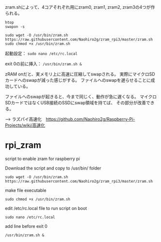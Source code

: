 zram.shによって、4コアそれぞれ用にzram0, zram1, zram2, zram3の4つが作られる。

```
htop
swapon -s

sudo wget -O /usr/bin/zram.sh https://raw.githubusercontent.com/Naohiro2g/zram_rpi3/master/zram.sh
sudo chmod +x /usr/bin/zram.sh
```

起動設定：
`sudo nano /etc/rc.local`

exit 0の前に挿入：
`/usr/bin/zram.sh &`


zRAM onだと、実メモリ上に高速に圧縮してswapされる。
実際にマイクロSDカードへのswapが減った感じがする。
ファイルへのswapを遅らせることに成功している。

ファイルへのswapが起きると、今まで同じく、動作が急に遅くなる。
マイクロSDカードではなくUSB接続のSSDにswap領域を持てば、
その部分が改善できる。

--> ラズパイ高速化　https://github.com/Naohiro2g/Raspberry-Pi-Projects/wiki/高速化


# rpi_zram
script to enable zram for raspberry pi

Download the script and copy to /usr/bin/ folder
```
sudo wget -O /usr/bin/zram.sh https://raw.githubusercontent.com/Naohiro2g/zram_rpi3/master/zram.sh
```

make file executable
```
sudo chmod +x /usr/bin/zram.sh
```

edit /etc/rc.local file to run script on boot
```
sudo nano /etc/rc.local
```

add line before exit 0
```
/usr/bin/zram.sh &
```
